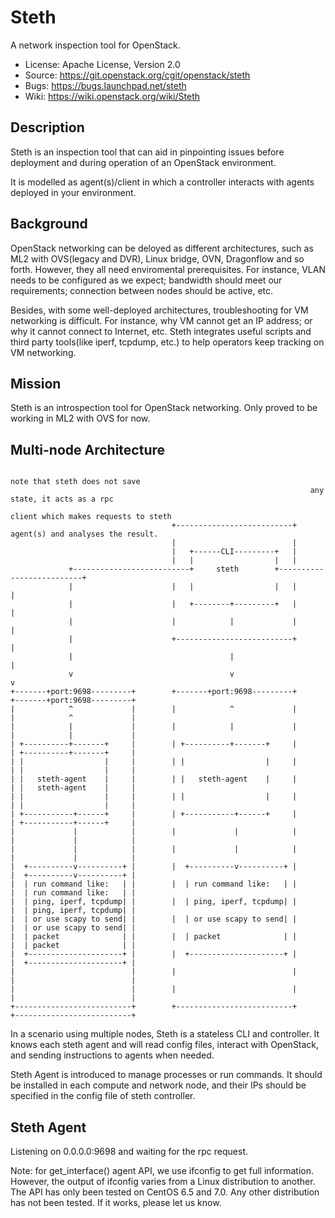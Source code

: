 # Steth

A network inspection tool for OpenStack.


  * License: Apache License, Version 2.0
  * Source: https://git.openstack.org/cgit/openstack/steth
  * Bugs: https://bugs.launchpad.net/steth
  * Wiki: https://wiki.openstack.org/wiki/Steth


## Description

Steth is an inspection tool that can aid in pinpointing issues before deployment
and during operation of an OpenStack environment.

It is modelled as agent(s)/client in which a controller interacts with agents
deployed in your environment.


## Background

OpenStack networking can be deloyed as different architectures, such as ML2 with
OVS(legacy and DVR), Linux bridge, OVN, Dragonflow and so forth. However, they
all need enviromental prerequisites. For instance, VLAN needs to be configured
as we expect; bandwidth should meet our requirements; connection between nodes
should be active, etc.

Besides, with some well-deployed architectures, troubleshooting for VM
networking is difficult. For instance, why VM cannot get an IP address; or why
it cannot connect to Internet, etc. Steth integrates useful scripts and third
party tools(like iperf, tcpdump, etc.) to help operators keep tracking on VM
networking.


## Mission

Steth is an introspection tool for OpenStack networking. Only proved to be
working in ML2 with OVS for now.


## Multi-node Architecture

```
                                                                   note that steth does not save
                                                                   any state, it acts as a rpc
                                                                   client which makes requests to steth
                                    +--------------------------+   agent(s) and analyses the result.
                                    |                          |
                                    |   +------CLI---------+   |
                                    |   |                  |   |
             +--------------------------+     steth        +--------------------------+
             |                      |   |                  |   |                      |
             |                      |   +--------+---------+   |                      |
             |                      |            |             |                      |
             |                      +--------------------------+                      |
             |                                   |                                    |
             v                                   v                                    v
+-------+port:9698---------+        +-------+port:9698---------+         +-------+port:9698---------+
|            ^             |        |            ^             |         |            ^             |
|            |             |        |            |             |         |            |             |
| +----------+-------+     |        | +----------+-------+     |         | +----------+-------+     |
| |                  |     |        | |                  |     |         | |                  |     |
| |   steth-agent    |     |        | |   steth-agent    |     |         | |   steth-agent    |     |
| |                  |     |        | |                  |     |         | |                  |     |
| +-----------+------+     |        | +-----------+------+     |         | +-----------+------+     |
|             |            |        |             |            |         |             |            |
|             |            |        |             |            |         |             |            |
|  +----------v----------+ |        |  +----------v----------+ |         |  +----------v----------+ |
|  | run command like:   | |        |  | run command like:   | |         |  | run command like:   | |
|  | ping, iperf, tcpdump| |        |  | ping, iperf, tcpdump| |         |  | ping, iperf, tcpdump| |
|  | or use scapy to send| |        |  | or use scapy to send| |         |  | or use scapy to send| |
|  | packet              | |        |  | packet              | |         |  | packet              | |
|  +---------------------+ |        |  +---------------------+ |         |  +---------------------+ |
|                          |        |                          |         |                          |
|                          |        |                          |         |                          |
+--------------------------+        +--------------------------+         +--------------------------+
```

In a scenario using multiple nodes, Steth is a stateless CLI and controller.
It knows each steth agent and will read config files, interact with OpenStack,
and sending instructions to agents when needed. 

Steth Agent is introduced to manage processes or run commands. It should be
installed in each compute and network node, and their IPs should be specified
in the config file of steth controller.


## Steth Agent

Listening on 0.0.0.0:9698 and waiting for the rpc request.

Note: for get_interface() agent API, we use ifconfig to get full information.
However, the output of ifconfig varies from a Linux distribution to another.
The API has only been tested on CentOS 6.5 and 7.0. Any other distribution has
not been tested. If it works, please let us know.
